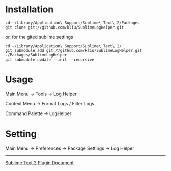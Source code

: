 # Installation

    cd ~/Library/Application\ Support/Sublime\ Text\ 2/Packages
    git clone git://github.com/kliu/SublimeLogHelper.git

or, for the gited sublime settings

    cd ~/Library/Application\ Support/Sublime\ Text\ 2/
    git submodule add git://github.com/kliu/SublimeLogHelper.git ./Packages/SublimeLogHelper
    git submodule update --init --recursive

# Usage

  Main Menu -> Tools -> Log Helper

  Context Menu -> Format Logs / Filter Logs

  Command Palette -> LogHelper

# Setting

  Main Menu -> Preferences -> Package Settings -> Log Helper

---
[Sublime Text 2 Plugin Document](http://www.sublimetext.com/docs/2/api_reference.html)